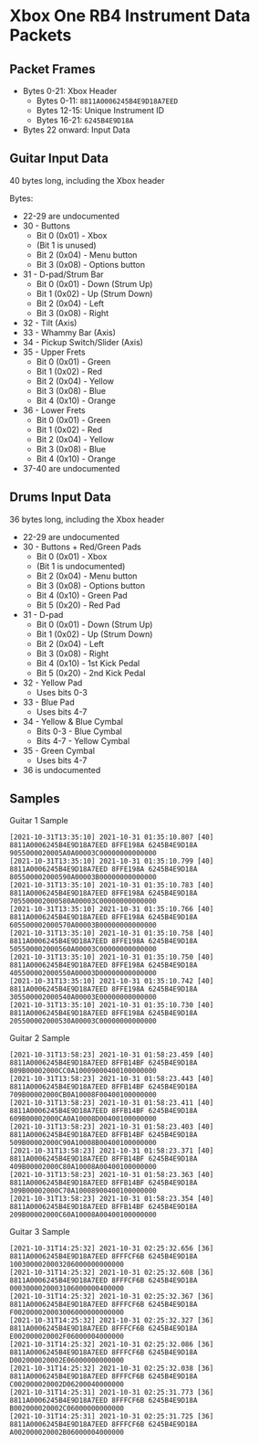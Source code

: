 # Xbox One RB4 Instrument Data Packets

## Packet Frames

- Bytes 0-21: Xbox Header
  - Bytes 0-11: `8811A0006245B4E9D18A7EED`
  - Bytes 12-15: Unique Instrument ID
  - Bytes 16-21: `6245B4E9D18A`
- Bytes 22 onward: Input Data

## Guitar Input Data

40 bytes long, including the Xbox header

Bytes:

- 22-29 are undocumented
- 30 - Buttons
  - Bit 0 (0x01) - Xbox
  - (Bit 1 is unused)
  - Bit 2 (0x04) - Menu button
  - Bit 3 (0x08) - Options button
- 31 - D-pad/Strum Bar
  - Bit 0 (0x01) - Down (Strum Up)
  - Bit 1 (0x02) - Up (Strum Down)
  - Bit 2 (0x04) - Left
  - Bit 3 (0x08) - Right
- 32 - Tilt (Axis)
- 33 - Whammy Bar (Axis)
- 34 - Pickup Switch/Slider (Axis)
- 35 - Upper Frets
  - Bit 0 (0x01) - Green
  - Bit 1 (0x02) - Red
  - Bit 2 (0x04) - Yellow
  - Bit 3 (0x08) - Blue
  - Bit 4 (0x10) - Orange
- 36 - Lower Frets
  - Bit 0 (0x01) - Green
  - Bit 1 (0x02) - Red
  - Bit 2 (0x04) - Yellow
  - Bit 3 (0x08) - Blue
  - Bit 4 (0x10) - Orange
- 37-40 are undocumented

## Drums Input Data

36 bytes long, including the Xbox header

- 22-29 are undocumented
- 30 - Buttons + Red/Green Pads
  - Bit 0 (0x01) - Xbox
  - (Bit 1 is undocumented)
  - Bit 2 (0x04) - Menu button
  - Bit 3 (0x08) - Options button
  - Bit 4 (0x10) - Green Pad
  - Bit 5 (0x20) - Red Pad
- 31 - D-pad
  - Bit 0 (0x01) - Down (Strum Up)
  - Bit 1 (0x02) - Up (Strum Down)
  - Bit 2 (0x04) - Left
  - Bit 3 (0x08) - Right
  - Bit 4 (0x10) - 1st Kick Pedal
  - Bit 5 (0x20) - 2nd Kick Pedal
- 32 - Yellow Pad
  - Uses bits 0-3
- 33 - Blue Pad
  - Uses bits 4-7
- 34 - Yellow & Blue Cymbal
  - Bits 0-3 - Blue Cymbal
  - Bits 4-7 - Yellow Cymbal
- 35 - Green Cymbal
  - Uses bits 4-7
- 36 is undocumented

## Samples

Guitar 1 Sample

```
[2021-10-31T13:35:10] 2021-10-31 01:35:10.807 [40] 8811A0006245B4E9D18A7EED 8FFE198A 6245B4E9D18A 9055000020005A0A00003C00000000000000
[2021-10-31T13:35:10] 2021-10-31 01:35:10.799 [40] 8811A0006245B4E9D18A7EED 8FFE198A 6245B4E9D18A 805500002000590A00003B00000000000000
[2021-10-31T13:35:10] 2021-10-31 01:35:10.783 [40] 8811A0006245B4E9D18A7EED 8FFE198A 6245B4E9D18A 705500002000580A00003C00000000000000
[2021-10-31T13:35:10] 2021-10-31 01:35:10.766 [40] 8811A0006245B4E9D18A7EED 8FFE198A 6245B4E9D18A 605500002000570A00003B00000000000000
[2021-10-31T13:35:10] 2021-10-31 01:35:10.758 [40] 8811A0006245B4E9D18A7EED 8FFE198A 6245B4E9D18A 505500002000560A00003C00000000000000
[2021-10-31T13:35:10] 2021-10-31 01:35:10.750 [40] 8811A0006245B4E9D18A7EED 8FFE198A 6245B4E9D18A 405500002000550A00003D00000000000000
[2021-10-31T13:35:10] 2021-10-31 01:35:10.742 [40] 8811A0006245B4E9D18A7EED 8FFE198A 6245B4E9D18A 305500002000540A00003E00000000000000
[2021-10-31T13:35:10] 2021-10-31 01:35:10.730 [40] 8811A0006245B4E9D18A7EED 8FFE198A 6245B4E9D18A 205500002000530A00003C00000000000000
```

Guitar 2 Sample

```
[2021-10-31T13:58:23] 2021-10-31 01:58:23.459 [40] 8811A0006245B4E9D18A7EED 8FFB14BF 6245B4E9D18A 809B00002000CC0A10009000400100000000
[2021-10-31T13:58:23] 2021-10-31 01:58:23.443 [40] 8811A0006245B4E9D18A7EED 8FFB14BF 6245B4E9D18A 709B00002000CB0A10008F00400100000000
[2021-10-31T13:58:23] 2021-10-31 01:58:23.411 [40] 8811A0006245B4E9D18A7EED 8FFB14BF 6245B4E9D18A 609B00002000CA0A10008D00400100000000
[2021-10-31T13:58:23] 2021-10-31 01:58:23.403 [40] 8811A0006245B4E9D18A7EED 8FFB14BF 6245B4E9D18A 509B00002000C90A10008B00400100000000
[2021-10-31T13:58:23] 2021-10-31 01:58:23.371 [40] 8811A0006245B4E9D18A7EED 8FFB14BF 6245B4E9D18A 409B00002000C80A10008A00400100000000
[2021-10-31T13:58:23] 2021-10-31 01:58:23.363 [40] 8811A0006245B4E9D18A7EED 8FFB14BF 6245B4E9D18A 309B00002000C70A10008900400100000000
[2021-10-31T13:58:23] 2021-10-31 01:58:23.354 [40] 8811A0006245B4E9D18A7EED 8FFB14BF 6245B4E9D18A 209B00002000C60A10008A00400100000000
```

Guitar 3 Sample

```
[2021-10-31T14:25:32] 2021-10-31 02:25:32.656 [36] 8811A0006245B4E9D18A7EED 8FFFCF6B 6245B4E9D18A 1003000020003206000000000000
[2021-10-31T14:25:32] 2021-10-31 02:25:32.608 [36] 8811A0006245B4E9D18A7EED 8FFFCF6B 6245B4E9D18A 0003000020003106000000400000
[2021-10-31T14:25:32] 2021-10-31 02:25:32.367 [36] 8811A0006245B4E9D18A7EED 8FFFCF6B 6245B4E9D18A F002000020003006000000000000
[2021-10-31T14:25:32] 2021-10-31 02:25:32.327 [36] 8811A0006245B4E9D18A7EED 8FFFCF6B 6245B4E9D18A E002000020002F06000004000000
[2021-10-31T14:25:32] 2021-10-31 02:25:32.086 [36] 8811A0006245B4E9D18A7EED 8FFFCF6B 6245B4E9D18A D002000020002E06000000000000
[2021-10-31T14:25:32] 2021-10-31 02:25:32.038 [36] 8811A0006245B4E9D18A7EED 8FFFCF6B 6245B4E9D18A C002000020002D06200040000000
[2021-10-31T14:25:31] 2021-10-31 02:25:31.773 [36] 8811A0006245B4E9D18A7EED 8FFFCF6B 6245B4E9D18A B002000020002C06000000000000
[2021-10-31T14:25:31] 2021-10-31 02:25:31.725 [36] 8811A0006245B4E9D18A7EED 8FFFCF6B 6245B4E9D18A A002000020002B06000004000000
```
